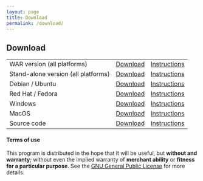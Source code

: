 ```yaml
---
layout: page
title: Download
permalink: /download/
---
```


## Download

<table class="u-full-width">
  <tbody>
    <tr>
      <td><i class="fa fa-coffee fa-fw"></i> WAR version (all platforms)</td>
      <td><a href="#" class="button button-primary" download="#"><i class="fa fa-download fa-fw"></i> Download</a></td>
      <td><a class="button" href="/wiki/install/war/">Instructions</a></td>
    </tr>
    <tr>
      <td><i class="fa fa-archive fa-fw"></i> Stand-alone version (all platforms)</td>
      <td><a href="#" class="button button-primary" download="#"><i class="fa fa-download fa-fw"></i> Download</a></td>
      <td><a class="button" href="/wiki/install/jar/">Instructions</a></td>
    </tr>
    <tr>
      <td><i class="fa fa-linux fa-fw"></i> Debian / Ubuntu</td>
      <td><a href="#" class="button button-primary" download="#"><i class="fa fa-download fa-fw"></i> Download</a></td>
      <td><a class="button" href="/wiki/install/deb/">Instructions</a></td>
    </tr>
    <tr>
      <td><i class="fa fa-linux fa-fw"></i> Red Hat / Fedora</td>
      <td><a href="#" class="button button-primary" download="#"><i class="fa fa-download fa-fw"></i> Download</a></td>
      <td><a class="button" href="/wiki/install/rpm/">Instructions</a></td>
    </tr>
    <tr>
      <td><i class="fa fa-windows fa-fw"></i> Windows</td>
      <td><a href="#" class="button button-primary" download="#"><i class="fa fa-download fa-fw"></i> Download</a></td>
      <td><a class="button" href="/wiki/install/exe/">Instructions</a></td>
    </tr>
    <tr>
      <td><i class="fa fa-apple fa-fw"></i> MacOS</td>
      <td><a href="#" class="button button-primary" download="#"><i class="fa fa-download fa-fw"></i> Download</a></td>
      <td><a class="button" href="/wiki/install/pkg/">Instructions</a></td>
    </tr>
    <tr>
      <td><i class="fa fa-code fa-fw"></i> Source code</td>
      <td><a href="#" class="button button-primary" download="#"><i class="fa fa-download fa-fw"></i> Download</a></td>
      <td><a class="button" href="/wiki/install/source/">Instructions</a></td>
    </tr>
  </tbody>
</table>

#### Terms of use

This program is distributed in the hope that it will be useful, but **without and warranty**; without even the implied warranty of **merchant ability** or **fitness for a particular purpose**. See the [GNU General Public License](http://www.gnu.org/copyleft/gpl.html) for more details.
